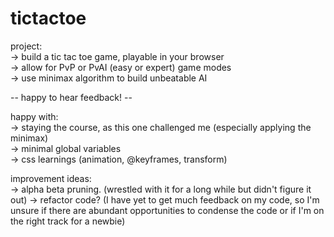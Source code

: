# tictactoe
project:  
-> build a tic tac toe game, playable in your browser  
-> allow for PvP or PvAI (easy or expert) game modes  
-> use minimax algorithm to build unbeatable AI  
  
  
-- happy to hear feedback! --  
  
happy with:  
-> staying the course, as this one challenged me (especially applying the minimax)  
-> minimal global variables  
-> css learnings (animation, @keyframes, transform)  
  
improvement ideas:  
-> alpha beta pruning. (wrestled with it for a long while but didn't figure it out) 
-> refactor code? (I have yet to get much feedback on my code, so I'm unsure if there are abundant opportunities to condense the code or if I'm on the right track for a newbie)   